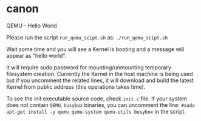 # canon
QEMU - Hello World

Please run the script `run_qemu_scipt.sh` as:
`
  ./run_qemu_scipt.sh
`

Wait some time and you will see a Kernel is booting and a message will appear as "hello world".

It will require sudo password for mounting/unmounting temporary filesystem creation.
Currently the Kernel in the host machine is being used but if you uncomment the related lines,
it will download and build the latest Kernel from public address (this operations takes time).

To see the init executable source code, check `init.c` file.
If your system does not contain `QEMU`, `busybox` binaries, you can uncomment the line:
`
  #sudo apt-get install -y qemu qemu-system qemu-utils busybox
`
in the script.
